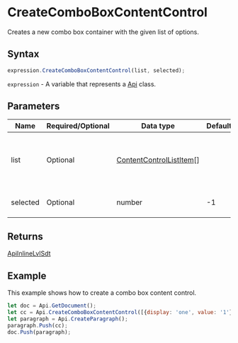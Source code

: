 # CreateComboBoxContentControl

Creates a new combo box container with the given list of options.

## Syntax

```javascript
expression.CreateComboBoxContentControl(list, selected);
```

`expression` - A variable that represents a [Api](../Api.md) class.

## Parameters

| **Name** | **Required/Optional** | **Data type** | **Default** | **Description** |
| ------------- | ------------- | ------------- | ------------- | ------------- |
| list | Optional | [ContentControlListItem](../../Enumeration/ContentControlListItem.md)[] |  | An array of objects representing the items in the combo box. |
| selected | Optional | number | -1 | The selected item index. |

## Returns

[ApiInlineLvlSdt](../../ApiInlineLvlSdt/ApiInlineLvlSdt.md)

## Example

This example shows how to create a combo box content control.

```javascript editor-docx
let doc = Api.GetDocument();
let cc = Api.CreateComboBoxContentControl([{display: 'one', value: '1'}, {display: 'two', value: '2'}], 1);
let paragraph = Api.CreateParagraph();
paragraph.Push(cc);
doc.Push(paragraph);
```
